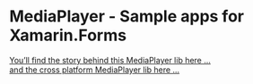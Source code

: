 # MediaPlayer - Sample apps for Xamarin.Forms
   
[You’ll find the story behind this MediaPlayer lib here …](https://zeprogfactory.github.io/MediaPlayer/)  
[and the cross platform MediaPlayer lib here …](https://github.com/ZeProgFactory/MediaPlayer) 
  
